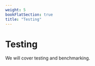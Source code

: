 ```yaml
---
weight: 5
bookFlatSection: true
title: "Testing"
---
```


# Testing

We will cover testing and benchmarking.
